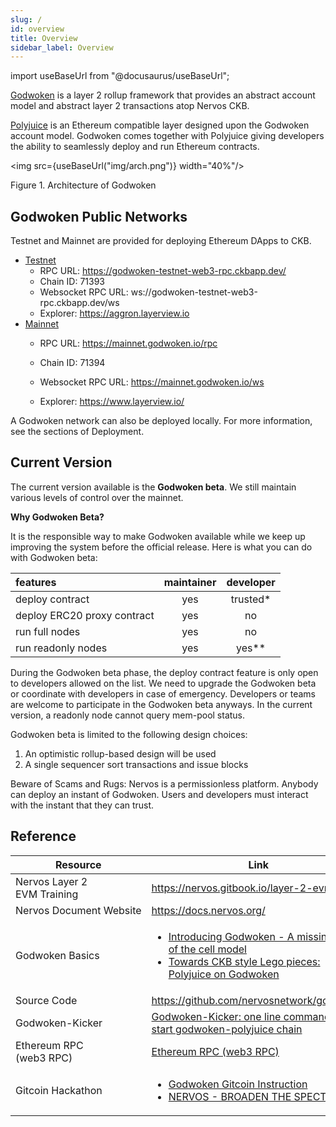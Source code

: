 ```yaml
---
slug: /
id: overview
title: Overview
sidebar_label: Overview
---
```

import useBaseUrl from "@docusaurus/useBaseUrl";

[Godwoken](https://github.com/nervosnetwork/godwoken) is a layer 2 rollup framework that provides an abstract account model and abstract layer 2 transactions atop Nervos CKB.

[Polyjuice](https://github.com/nervosnetwork/godwoken-polyjuice) is an Ethereum compatible layer designed upon the Godwoken account model. Godwoken comes together with Polyjuice giving developers the ability to seamlessly deploy and run Ethereum contracts.

<img src={useBaseUrl("img/arch.png")}  width="40%"/>

Figure 1. Architecture of Godwoken

## Godwoken Public Networks

Testnet and Mainnet are provided for deploying Ethereum DApps to CKB.

- [Testnet](https://github.com/nervosnetwork/godwoken-testnet/tree/master/testnet)
  - RPC URL: https://godwoken-testnet-web3-rpc.ckbapp.dev/
  - Chain ID: 71393
  - Websocket RPC URL: ws://godwoken-testnet-web3-rpc.ckbapp.dev/ws
  - Explorer: https://aggron.layerview.io
- [Mainnet](https://github.com/nervosnetwork/godwoken-testnet/tree/master/mainnet)
  - RPC URL: https://mainnet.godwoken.io/rpc
  - Chain ID: 71394

  - Websocket RPC URL: https://mainnet.godwoken.io/ws

  - Explorer: https://www.layerview.io/


A Godwoken network can also be deployed locally. For more information, see the sections of Deployment.

## Current Version 

The current version available is the **Godwoken beta**. We still maintain various levels of control over the mainnet. 

**Why Godwoken Beta?**

It is the responsible way to make Godwoken available while we keep up improving the system before the official release.
Here is what you can do with Godwoken beta:

| features                    | maintainer | developer |
| :-------------------------- | :--------: | :-------: |
| deploy contract             |    yes     | trusted*  |
| deploy ERC20 proxy contract |    yes     |    no     |
| run full nodes              |    yes     |    no     |
| run readonly nodes          |    yes     |   yes**   |

During the Godwoken beta phase, the deploy contract feature is only open to developers allowed on the list. We need to upgrade the Godwoken beta or coordinate with developers in case of emergency. Developers or teams are welcome to participate in the Godwoken beta anyways.
In the current version, a readonly node cannot query mem-pool status.

Godwoken beta is limited to the following design choices:

1. An optimistic rollup-based design will be used
2. A single sequencer sort transactions and issue blocks

Beware of Scams and Rugs: Nervos is a permissionless platform. Anybody can deploy an instant of Godwoken. Users and developers must interact with the instant that they can trust.

## Reference

| Resource                                   | Link                                                         |
| ------------------------------------------ | ------------------------------------------------------------ |
| Nervos&nbsp;Layer&nbsp;2 EVM&nbsp;Training | https://nervos.gitbook.io/layer-2-evm/                       |
| Nervos&nbsp;Document&nbsp;Website          | https://docs.nervos.org/                                     |
| Godwoken&nbsp;Basics                       | <ul><li>[Introducing Godwoken - A missing piece of the cell model](https://talk.nervos.org/t/introducing-godwoken-a-missing-piece-of-the-cell-model/4464?_360safeparam=13594453)</li><li>[Towards CKB style Lego pieces: Polyjuice on Godwoken](https://medium.com/nervosnetwork/towards-ckb-style-lego-pieces-polyjuice-on-godwoken-cbc935d77abf)</li></ul> |
| Source&nbsp;Code                           | https://github.com/nervosnetwork/godwoken                    |
| Godwoken-Kicker                            | [Godwoken-Kicker: one line command to start godwoken-polyjuice chain](https://github.com/RetricSu/godwoken-kicker) |
| Ethereum&nbsp;RPC&nbsp; (web3&nbsp;RPC)    | [Ethereum RPC (web3 RPC)](https://geth.ethereum.org/docs/rpc/server) |
| Gitcoin&nbsp;Hackathon                     | <ul><li>[Godwoken Gitcoin Instruction](https://github.com/Kuzirashi/gw-gitcoin-instruction)</li><li>[NERVOS - BROADEN THE SPECTRUM](https://gitcoin.co/hackathon/nervos/onboard)</li></ul> |

